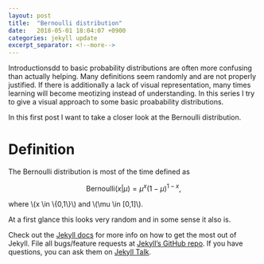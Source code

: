 ```yaml
---
layout: post
title:  "Bernoulli distribution"
date:   2018-05-01 18:04:07 +0900
categories: jekyll update
excerpt_separator: <!--more-->
---
```

Introductionsdd to basic probability distributions are often more confusing than actually helping. Many definitions seem randomly and are not properly justified. If there is additionally a lack of visual representation, many times learning will become meotizing instead of understanding.
In this series I try to give a visual approach to some basic proabability distributions.
<!--more-->
<script src="https://cdnjs.cloudflare.com/ajax/libs/mathjax/2.7.0/MathJax.js?config=TeX-AMS-MML_HTMLorMML" type="text/javascript"></script>



In this first post I want to take a closer look at the Bernoulli distribution.

<h1> Definition </h1>

The Bernoulli distribution is most of the time defined as

$$ \mathrm{Bernoulli}(x|\mu) = \mu^x(1-\mu)^{1-x}, $$

where \\(x \in \\{0,1\\}\\) and \\(\mu \in \[0,1]\\\).

At a first glance this looks very random and in some sense it also is. 






Check out the [Jekyll docs][jekyll-docs] for more info on how to get the most out of Jekyll. File all bugs/feature requests at [Jekyll’s GitHub repo][jekyll-gh]. If you have questions, you can ask them on [Jekyll Talk][jekyll-talk].

[jekyll-docs]: https://jekyllrb.com/docs/home
[jekyll-gh]:   https://github.com/jekyll/jekyll
[jekyll-talk]: https://talk.jekyllrb.com/
